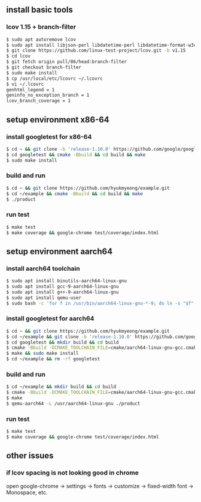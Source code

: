 ## install basic tools

### lcov 1.15 + branch-filter
```bash
$ sudo apt autoremove lcov
$ sudo apt install libjson-perl libdatetime-perl libdatetime-format-w3cdtf-perl
$ git clone https://github.com/linux-test-project/lcov.git -b v1.15
$ cd lcov
$ git fetch origin pull/86/head:branch-filter
$ git checkout branch-filter
$ sudo make install
$ cp /usr/local/etc/lcovrc ~/.lcovrc
$ vi ~/.lcovrc
genhtml_legend = 1
geninfo_no_exception_branch = 1
lcov_branch_coverage = 1
```

## setup environment x86-64

### install googletest for x86-64
```bash
$ cd ~ && git clone -b 'release-1.10.0' https://github.com/google/googletest.git
$ cd googletest && cmake -Bbuild && cd build && make
$ sudo make install
```

### build and run
```bash
$ cd ~ && git clone https://github.com/hyukmyeong/example.git
$ cd ~/example && cmake -Bbuild && cd build && make
$ ./product
```

### run test
```bash
$ make test
$ make coverage && google-chrome test/coverage/index.html
```

## setup environment aarch64

### install aarch64 toolchain
```bash
$ sudo apt install binutils-aarch64-linux-gnu
$ sudo apt install gcc-9-aarch64-linux-gnu
$ sudo apt install g++-9-aarch64-linux-gnu
$ sudo apt install qemu-user
$ sudo bash -c 'for f in /usr/bin/aarch64-linux-gnu-*-9; do ln -s "$f" "$(echo "$f" | sed s/-9//)"; done'
```

### install googletest for aarch64
```bash
$ cd ~ && git clone https://github.com/hyukmyeong/example.git
$ cd ~/example && git clone -b 'release-1.10.0' https://github.com/google/googletest.git
$ cd googletest && mkdir build && cd build
$ cmake -Bbuild -DCMAKE_TOOLCHAIN_FILE=cmake/aarch64-linux-gnu-gcc.cmake -DCMAKE_INSTALL_PREFIX=/usr/aarch64-linux-gnu
$ make && sudo make install
$ cd ~/example && rm -rf googletest
```

### build and run
```bash
$ cd ~/example && mkdir build && cd build
$ cmake -Bbuild -DCMAKE_TOOLCHAIN_FILE=cmake/aarch64-linux-gnu-gcc.cmake
$ make
$ qemu-aarch64 -L /usr/aarch64-linux-gnu ./product
```

### run test
```bash
$ make test
$ make coverage && google-chrome test/coverage/index.html
```

## other issues

### if lcov spacing is not looking good in chrome
open google-chrome -> settings -> fonts -> customize -> fixed-width font -> Monospace, etc.
